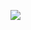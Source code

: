 ![](https://raw.githubusercontent.com/Pymmdrza/Pyromid/refs/heads/mainx/media/screen_record_pyromid-latest.gif)
